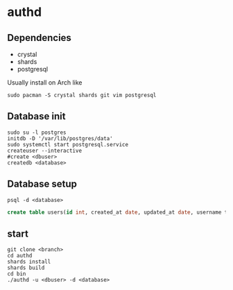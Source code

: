 
# authd

## Dependencies

- crystal
- shards
- postgresql

Usually install on Arch like
```shell
sudo pacman -S crystal shards git vim postgresql
```
## Database init

```shell
sudo su -l postgres
initdb -D '/var/lib/postgres/data'
sudo systemctl start postgresql.service
createuser --interactive 
#create <dbuser>
createdb <database>
```

## Database setup

```shell
psql -d <database>
```
```sql
create table users(id int, created_at date, updated_at date, username text, realname text, password text, avatar text, perms text[]);
```

## start

```shell
git clone <branch>
cd authd
shards install
shards build
cd bin
./authd -u <dbuser> -d <database>
```

